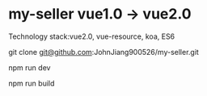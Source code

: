 # my-seller vue1.0 -> vue2.0

Technology stack:vue2.0, vue-resource, koa, ES6

git clone git@github.com:JohnJiang900526/my-seller.git

npm run dev

npm run build
